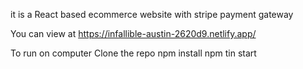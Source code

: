it is a React based ecommerce website with stripe payment gateway

You can view at 
https://infallible-austin-2620d9.netlify.app/



To run on computer 
Clone the repo
npm install
npm tin start
